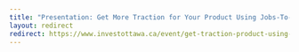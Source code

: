 ```yaml
---
title: "Presentation: Get More Traction for Your Product Using Jobs-To-Be-Done"
layout: redirect
redirect: https://www.investottawa.ca/event/get-traction-product-using-jobs-done/
---
```

